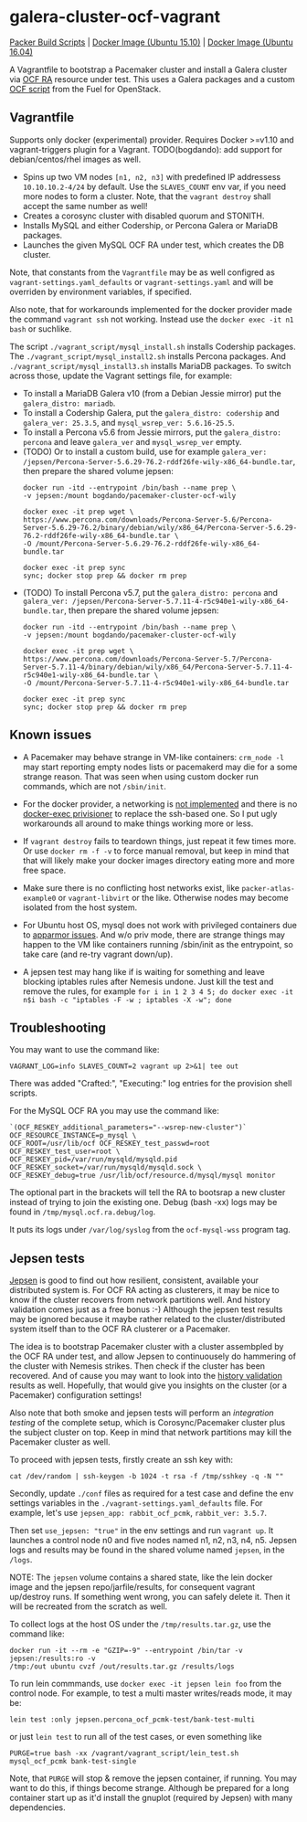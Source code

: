 # galera-cluster-ocf-vagrant

[Packer Build Scripts](https://github.com/bogdando/packer-atlas-example)
| [Docker Image (Ubuntu 15.10)](https://hub.docker.com/r/bogdando/pacemaker-cluster-ocf-wily/)
| [Docker Image (Ubuntu 16.04)](https://hub.docker.com/r/bogdando/pacemaker-cluster-ocf-xenial/)

A Vagrantfile to bootstrap a Pacemaker cluster and install a Galera cluster via
[OCF RA](http://www.linux-ha.org/wiki/OCF_Resource_Agents) resource under test.
This uses a Galera packages and a custom
[OCF script](https://github.com/openstack/fuel-library/blob/master/files/fuel-ha-utils/ocf/mysql-wss) from the Fuel for OpenStack.

## Vagrantfile

Supports only docker (experimental) provider.
Requires Docker >=v1.10 and vagrant-triggers plugin for a Vagrant.
TODO(bogdando): add support for debian/centos/rhel images as well.

* Spins up two VM nodes ``[n1, n2, n3]`` with predefined IP addressess
  ``10.10.10.2-4/24`` by default. Use the ``SLAVES_COUNT`` env var, if you need
  more nodes to form a cluster. Note, that the ``vagrant destroy`` shall accept
  the same number as well!
* Creates a corosync cluster with disabled quorum and STONITH.
* Installs MySQL and either Codership, or Percona Galera or MariaDB packages.
* Launches the given MySQL OCF RA under test, which creates the DB cluster.

Note, that constants from the ``Vagrantfile`` may be as well configred as
``vagrant-settings.yaml_defaults`` or ``vagrant-settings.yaml`` and will be
overriden by environment variables, if specified.

Also note, that for workarounds implemented for the docker provider made
the command ``vagrant ssh`` not working. Instead use the
``docker exec -it n1 bash`` or suchlike.

The script `./vagrant_script/mysql_install.sh` installs Codership packages.
The `./vagrant_script/mysql_install2.sh` installs Percona packages. And
`./vagrant_script/mysql_install3.sh` installs MariaDB packages. To switch
across those, update the Vagrant settings file, for example:

* To install a MariaDB Galera v10 (from a Debian Jessie mirror) put the
  `galera_distro: mariadb`.
* To install a Codership Galera, put the `galera_distro: codership` and
  `galera_ver: 25.3.5`, and `mysql_wsrep_ver: 5.6.16-25.5`.
* To install a Percona v5.6 from Jessie mirrors, put the `galera_distro: percona`
  and leave `galera_ver` and `mysql_wsrep_ver` empty.
* (TODO) Or to install a custom build, use for example
  `galera_ver: /jepsen/Percona-Server-5.6.29-76.2-rddf26fe-wily-x86_64-bundle.tar`,
  then prepare the shared volume jepsen:
  ```
  docker run -itd --entrypoint /bin/bash --name prep \
  -v jepsen:/mount bogdando/pacemaker-cluster-ocf-wily

  docker exec -it prep wget \
  https://www.percona.com/downloads/Percona-Server-5.6/Percona-Server-5.6.29-76.2/binary/debian/wily/x86_64/Percona-Server-5.6.29-76.2-rddf26fe-wily-x86_64-bundle.tar \
  -O /mount/Percona-Server-5.6.29-76.2-rddf26fe-wily-x86_64-bundle.tar

  docker exec -it prep sync
  sync; docker stop prep && docker rm prep
  ```
* (TODO) To install Percona v5.7, put the `galera_distro: percona` and
  `galera_ver: /jepsen/Percona-Server-5.7.11-4-r5c940e1-wily-x86_64-bundle.tar`,
  then prepare the shared volume jepsen:
  ```
  docker run -itd --entrypoint /bin/bash --name prep \
  -v jepsen:/mount bogdando/pacemaker-cluster-ocf-wily

  docker exec -it prep wget \
  https://www.percona.com/downloads/Percona-Server-5.7/Percona-Server-5.7.11-4/binary/debian/wily/x86_64/Percona-Server-5.7.11-4-r5c940e1-wily-x86_64-bundle.tar \
  -O /mount/Percona-Server-5.7.11-4-r5c940e1-wily-x86_64-bundle.tar

  docker exec -it prep sync
  sync; docker stop prep && docker rm prep
  ```

## Known issues

* A Pacemaker may behave strange in VM-like containers: ``crm_node -l`` may start
  reporting empty nodes lists or pacemakerd may die for a some strange reason.
  That was seen when using custom docker run commands, which are not ``/sbin/init``.

* For the docker provider, a networking is [not implemented](https://github.com/mitchellh/vagrant/issues/6667)
  and there is no [docker-exec privisioner](https://github.com/mitchellh/vagrant/issues/4179)
  to replace the ssh-based one. So I put ugly workarounds all around to make
  things working more or less.

* If ``vagrant destroy`` fails to teardown things, just repeat it few times more.
  Or use ``docker rm -f -v`` to force manual removal, but keep in mind that
  that will likely make your docker images directory eating more and more free
  space.

* Make sure there is no conflicting host networks exist, like
  ``packer-atlas-example0`` or ``vagrant-libvirt`` or the like. Otherwise nodes may
  become isolated from the host system.

* For Ubuntu host OS, mysql does not work with privileged containers due to [apparmor
  issues](https://github.com/docker/docker/issues/5490). And w/o priv mode, there
  are strange things may happen to the VM like containers running /sbin/init as
  the entrypoint, so take care (and re-try vagrant down/up).

* A jepsen test may hang like if is waiting for something and leave blocking iptables
  rules after Nemesis undone. Just kill the test and remove the rules, for
  example ``for i in 1 2 3 4 5; do docker exec -it n$i bash -c "iptables -F -w ;
  iptables -X -w"; done``

## Troubleshooting

You may want to use the command like:
```
VAGRANT_LOG=info SLAVES_COUNT=2 vagrant up 2>&1| tee out
```

There was added "Crafted:", "Executing:" log entries for the
provision shell scripts.

For the MySQL OCF RA you may use the command like:
```
`(OCF_RESKEY_additional_parameters="--wsrep-new-cluster")` OCF_RESOURCE_INSTANCE=p_mysql \
OCF_ROOT=/usr/lib/ocf OCF_RESKEY_test_passwd=root OCF_RESKEY_test_user=root \
OCF_RESKEY_pid=/var/run/mysqld/mysqld.pid OCF_RESKEY_socket=/var/run/mysqld/mysqld.sock \
OCF_RESKEY_debug=true /usr/lib/ocf/resource.d/mysql/mysql monitor
```

The optional part in the brackets will tell the RA to bootsrap a new cluster instead
of trying to join the existing one. Debug (bash -xx) logs may be found in
`/tmp/mysql.ocf.ra.debug/log`.

It puts its logs under ``/var/log/syslog`` from the `ocf-mysql-wss` program tag.

## Jepsen tests

[Jepsen](https://github.com/aphyr/jepsen) is good to find out how resilient,
consistent, available your distributed system is. For OCF RA acting as
clusterers, it may be nice to know if the cluster recovers from network
partitions well. And history validation comes just as a free bonus :-)
Although the jepsen test results may be ignored because it maybe rather
related to the cluster/distributed system itself than to the OCF RA clusterer
or a Pacemaker.

The idea is to bootstrap Pacemaker cluster with a cluster assembpled by the
OCF RA under test, and allow Jepsen to continuousely do hammering of the cluster
with Nemesis strikes. Then check if the cluster has been recovered. And of cause
you may want to look into the
[history validation](https://aphyr.com/posts/314-computational-techniques-in-knossos)
results as well. Hopefully, that would give you insights on the cluster
(or a Pacemaker) configuration settings!

Also note that both smoke and jepsen tests will perform an *integration testing*
of the complete setup, which is Corosync/Pacemaker cluster plus the subject
cluster on top. Keep in mind that network partitions may kill the Pacemaker
cluster as well.

To proceed with jepsen tests, firstly create an ssh key with:
```
cat /dev/random | ssh-keygen -b 1024 -t rsa -f /tmp/sshkey -q -N ""
```
Secondly, update `./conf` files as required for a test case and define the env
settings variables in the `./vagrant-settings.yaml_defaults` file. For example,
let's use `jepsen_app: rabbit_ocf_pcmk`, `rabbit_ver: 3.5.7`.

Then set `use_jepsen: "true"` in the env settings  and run ``vagrant up``.
It launches a control node n0 and five nodes named n1, n2, n3, n4, n5. Jepsen logs
and results may be found in the shared volume named `jepsen`, in the `/logs`.

NOTE: The `jepsen` volume contains a shared state, like the lein docker image and
the jepsen repo/jarfile/results, for consequent vagrant up/destroy runs. If
something went wrong, you can safely delete it. Then it will be recreated from the
scratch as well.

To collect logs at the host OS under the `/tmp/results.tar.gz`, use the command like:
```
docker run -it --rm -e "GZIP=-9" --entrypoint /bin/tar -v jepsen:/results:ro -v
/tmp:/out ubuntu cvzf /out/results.tar.gz /results/logs
```

To run lein commmands, use ``docker exec -it jepsen lein foo`` from the control node.
For example, to test a multi master writes/reads mode, it may be:
```
lein test :only jepsen.percona_ocf_pcmk-test/bank-test-multi
```
or just ``lein test`` to run all of the test cases, or even something like
```
PURGE=true bash -xx /vagrant/vagrant_script/lein_test.sh mysql_ocf_pcmk bank-test-single
```
Note, that `PURGE` will stop & remove the jepsen container, if running. You may
want to do this, if things become strange. Although be prepared for a long
container start up as it'd install the gnuplot (required by Jepsen) with many dependencies.
